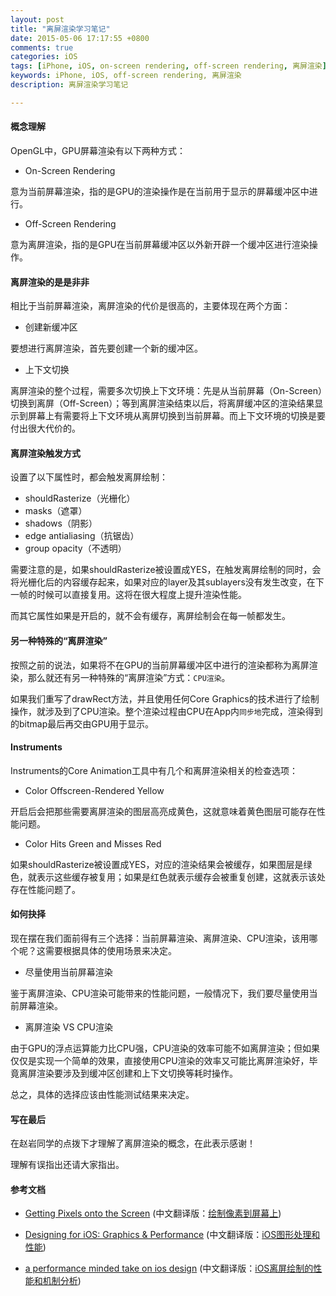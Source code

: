 ```yaml
---
layout: post
title: "离屏渲染学习笔记"
date: 2015-05-06 17:17:55 +0800
comments: true
categories: iOS
tags: [iPhone, iOS, on-screen rendering, off-screen rendering, 离屏渲染]
keywords: iPhone, iOS, off-screen rendering, 离屏渲染
description: 离屏渲染学习笔记

---
```


#### 概念理解OpenGL中，GPU屏幕渲染有以下两种方式：* On-Screen Rendering意为当前屏幕渲染，指的是GPU的渲染操作是在当前用于显示的屏幕缓冲区中进行。* Off-Screen Rendering意为离屏渲染，指的是GPU在当前屏幕缓冲区以外新开辟一个缓冲区进行渲染操作。

<!-- more -->#### 离屏渲染的是是非非相比于当前屏幕渲染，离屏渲染的代价是很高的，主要体现在两个方面：* 创建新缓冲区要想进行离屏渲染，首先要创建一个新的缓冲区。* 上下文切换离屏渲染的整个过程，需要多次切换上下文环境：先是从当前屏幕（On-Screen）切换到离屏（Off-Screen）；等到离屏渲染结束以后，将离屏缓冲区的渲染结果显示到屏幕上有需要将上下文环境从离屏切换到当前屏幕。而上下文环境的切换是要付出很大代价的。#### 离屏渲染触发方式设置了以下属性时，都会触发离屏绘制：* shouldRasterize（光栅化）* masks（遮罩）* shadows（阴影）* edge antialiasing（抗锯齿）* group opacity（不透明）需要注意的是，如果shouldRasterize被设置成YES，在触发离屏绘制的同时，会将光栅化后的内容缓存起来，如果对应的layer及其sublayers没有发生改变，在下一帧的时候可以直接复用。这将在很大程度上提升渲染性能。而其它属性如果是开启的，就不会有缓存，离屏绘制会在每一帧都发生。#### 另一种特殊的“离屏渲染”按照之前的说法，如果将不在GPU的当前屏幕缓冲区中进行的渲染都称为离屏渲染，那么就还有另一种特殊的“离屏渲染”方式：`CPU渲染`。如果我们重写了drawRect方法，并且使用任何Core Graphics的技术进行了绘制操作，就涉及到了CPU渲染。整个渲染过程由CPU在App内`同步地`完成，渲染得到的bitmap最后再交由GPU用于显示。#### Instruments Instruments的Core Animation工具中有几个和离屏渲染相关的检查选项：* Color Offscreen-Rendered Yellow 开启后会把那些需要离屏渲染的图层高亮成黄色，这就意味着黄色图层可能存在性能问题。* Color Hits Green and Misses Red如果shouldRasterize被设置成YES，对应的渲染结果会被缓存，如果图层是绿色，就表示这些缓存被复用；如果是红色就表示缓存会被重复创建，这就表示该处存在性能问题了。#### 如何抉择现在摆在我们面前得有三个选择：当前屏幕渲染、离屏渲染、CPU渲染，该用哪个呢？这需要根据具体的使用场景来决定。* 尽量使用当前屏幕渲染鉴于离屏渲染、CPU渲染可能带来的性能问题，一般情况下，我们要尽量使用当前屏幕渲染。* 离屏渲染 VS CPU渲染由于GPU的浮点运算能力比CPU强，CPU渲染的效率可能不如离屏渲染；但如果仅仅是实现一个简单的效果，直接使用CPU渲染的效率又可能比离屏渲染好，毕竟离屏渲染要涉及到缓冲区创建和上下文切换等耗时操作。总之，具体的选择应该由性能测试结果来决定。#### 写在最后在赵岩同学的点拨下才理解了离屏渲染的概念，在此表示感谢！理解有误指出还请大家指出。#### 参考文档* [Getting Pixels onto the Screen](http://www.objc.io/issue-3/moving-pixels-onto-the-screen.html) (中文翻译版：[绘制像素到屏幕上](http://objccn.io/issue-3-1/))* [Designing for iOS: Graphics &amp; Performance](https://robots.thoughtbot.com/designing-for-ios-graphics-performance)  (中文翻译版：[iOS图形处理和性能](http://www.taofengping.com/2013/05/18/designing-for-ios-graphics-performance/#.VUinciGqpBc))* [a performance minded take on ios design](https://lobste.rs/s/ckm4uw/a_performance-minded_take_on_ios_design)  (中文翻译版：[iOS离屏绘制的性能和机制分析](http://www.taofengping.com/2013/05/18/ios_offscreen_analysis/#.VUinPyGqpBd))